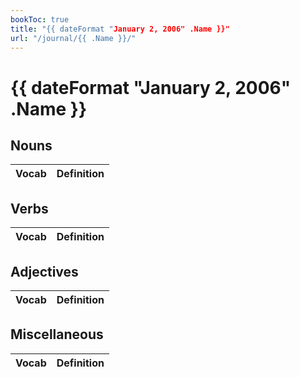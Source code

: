 ```yaml
---
bookToc: true
title: "{{ dateFormat "January 2, 2006" .Name }}"
url: "/journal/{{ .Name }}/"
---
```


# {{ dateFormat "January 2, 2006" .Name }}

## Nouns

| Vocab | Definition |
| ----- | ---------- |

## Verbs

| Vocab | Definition |
| ----- | ---------- |

## Adjectives

| Vocab | Definition |
| ----- | ---------- |

## Miscellaneous

| Vocab | Definition |
| ----- | ---------- |

